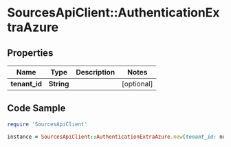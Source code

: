 # SourcesApiClient::AuthenticationExtraAzure

## Properties

Name | Type | Description | Notes
------------ | ------------- | ------------- | -------------
**tenant_id** | **String** |  | [optional] 

## Code Sample

```ruby
require 'SourcesApiClient'

instance = SourcesApiClient::AuthenticationExtraAzure.new(tenant_id: null)
```


